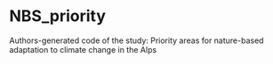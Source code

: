 # NBS_priority
Authors-generated code of the study: Priority areas for nature-based adaptation to climate change in the Alps
